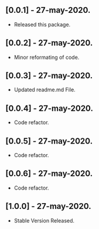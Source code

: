 ## [0.0.1] - 27-may-2020.

* Released this package.

## [0.0.2] - 27-may-2020.
* Minor reformating of code.

## [0.0.3] - 27-may-2020.
* Updated readme.md File.

## [0.0.4] - 27-may-2020.
* Code refactor.

## [0.0.5] - 27-may-2020.
* Code refactor.

## [0.0.6] - 27-may-2020.
* Code refactor.

## [1.0.0] - 27-may-2020.
* Stable Version Released.